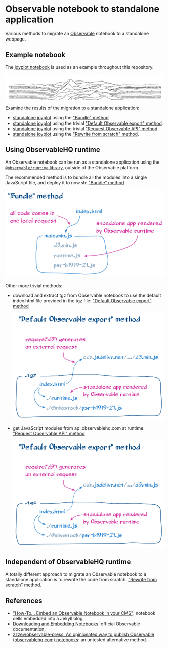 # Observable notebook to standalone application

Various methods to migrate an [Observable](https://observablehq.com) notebook to
a standalone webpage.

## Example notebook

The [joyplot notebook](https://observablehq.com/@mbostock/psr-b1919-21) is used
as an example throughout this repository.

[![Screenshot of a joyplot notebook](./assets/joyplot.png)](https://observablehq.com/@mbostock/psr-b1919-21)

Examine the results of the migration to a standalone application:

- [standalone joyplot](https://joyplot-8a5ibi1av.now.sh/) using the
  ["Bundle" method](./bundle_js_and_deploy)
- [standalone joyplot](https://joyplot-10jbhd7e8.now.sh/) using the trivial
  ["Default Observable export" method](./default_observable_export).
- [standalone joyplot](https://joyplot-96iun3ktp.now.sh/) using the trivial
  ["Request Observable API" method](./request_observable_api).
- [standalone joyplot](https://joyplot-p9qmx1pf3.now.sh/) using the
  ["Rewrite from scratch" method](./rewrite_from_scratch).

## Using ObservableHQ runtime

An Observable notebook can be run as a standalone application using the
[`@observable/runtime` library](https://github.com/observablehq/runtime),
outside of the Observable platform.

The recommended method is to bundle all the modules into a single JavaScript
file, and deploy it to now.sh: ["Bundle" method](./bundle_js_and_deploy)

[![Diagram for the "Bundle" method](./assets/bundle_method.png)](./bundle_js_and_deploy)

Other more trivial methods:

- download and extract tgz from Observable notebook to use the default
  index.html file provided in the tgz file:
  ["Default Observable export" method](./default_observable_export)

  [![Diagram for the "Default Observable export" method](./assets/default_observable_export_method.png)](./default_observable_export)

- get JavaScript modules from api.observablehq.com at runtime:
  ["Request Observable API" method](./request_observable_api)

  [![Diagram for the "Request Observable API" method](./assets/default_observable_export_method.png)](./request_observable_api)

## Independent of ObservableHQ runtime

A totally different approach to migrate an Observable notebook to a standalone
application is to rewrite the code from scratch:
["Rewrite from scratch" method](./rewrite_from_scratch).

## References

- ["How-To… Embed an Observable Notebook in your CMS"](https://visionscarto.net/observable-jekyll/):
  notebook cells embedded into a Jekyll blog,
- [Downloading and Embedding Notebooks](https://observablehq.com/@observablehq/downloading-and-embedding-notebooks):
  official Observable documentation,
- [zzzev/observable-press: An opinionated way to publish Observable (observablehq.com) notebooks](https://github.com/zzzev/observable-press):
  an untested alternative method.
